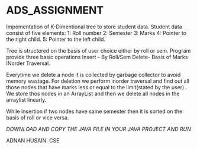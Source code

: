 # ADS_ASSIGNMENT
Impementation of K-Dimentional tree to store student data.
Student data consist of five elements:
1: Roll number
2: Semester
3: Marks
4: Pointer to the right child.
5: Pointer to the left child.

Tree is structered on the basis of user choice either by roll or sem.
Program provide three basic operations
Insert - By Roll/Sem
Delete- Basis of Marks
INorder Traversal.

Everytime we delete a node it is collected by garbage collector to avoid memory wastage.
For deletion we perform inorder traversal and find out all those nodes that have marks less or equal to the limit(stated by the user) .
We store thos nodes in an ArrayList and then we delete all nodes in the arraylist linearly.


While insertion if two nodes have same semester then it is sorted on the basis of roll or vice versa.

*DOWNLOAD AND COPY THE JAVA FILE IN YOUR JAVA PROJECT AND RUN*

ADNAN HUSAIN.
CSE
